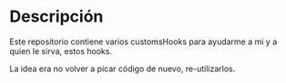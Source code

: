 # Descripción  
Este repositorio contiene varios customsHooks para ayudarme a mi y a quien le sirva, estos hooks.

La idea era no volver a picar código de nuevo, re-utilizarlos.